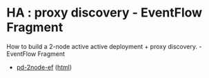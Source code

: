 # HA : proxy discovery - EventFlow Fragment

How to build a 2-node active active deployment + proxy discovery. - EventFlow Fragment

* [pd-2node-ef](src/site/markdown/index.md) ([html](https://tibcosoftware.github.io/tibco-streaming-samples/10.4.2/highavailability/pd-2node/pd-2node-ef/))
